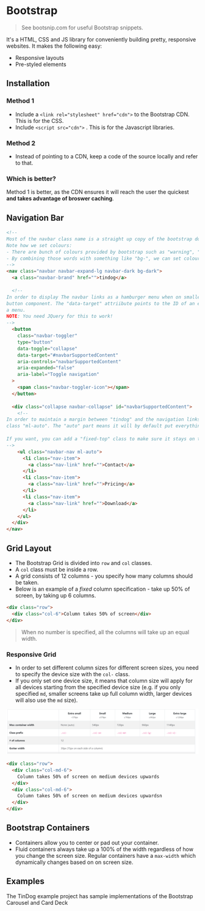 # Bootstrap

> See bootsnip.com for useful Bootstrap snippets.

It's a HTML, CSS and JS library for conveniently building pretty, responsive websites.
It makes the following easy:

- Responsive layouts
- Pre-styled elements

## Installation

### Method 1

- Include a `<link rel="stylesheet" href="cdn">` to the Bootstrap CDN. This is for the CSS.
- Include `<script src="cdn">` . This is for the Javascript libraries.

### Method 2

- Instead of pointing to a CDN, keep a code of the source locally and refer to that.

### Which is better?

Method 1 is better, as the CDN ensures it will reach the user the quickest **and takes advantage of broswer caching**.

## Navigation Bar

```html
<!--
Most of the navbar class name is a straight up copy of the bootstrap documentation
Note how we set colours:
- There are bunch of colours provided by bootstrap such as "warning", "primary", "danger", etc.
- By combining those words with something like "bg-", we can set colours.
-->
<nav class="navbar navbar-expand-lg navbar-dark bg-dark">
  <a class="navbar-brand" href="">tindog</a>

  <!--
In order to display The navbar links as a hamburger menu when on smaller screens, we use this 
button component. The "data-target" attriibute points to the ID of an element we want to put into
a menu.
NOTE: You need JQuery for this to work!
-->
  <button
    class="navbar-toggler"
    type="button"
    data-toggle="collapse"
    data-target="#navbarSupportedContent"
    aria-controls="navbarSupportedContent"
    aria-expanded="false"
    aria-label="Toggle navigation"
  >
    <span class="navbar-toggler-icon"></span>
  </button>

  <div class="collapse navbar-collapse" id="navbarSupportedContent">
    <!--
In order to maintain a margin between "tindog" and the navigation links, we use the Bootstrap
class "ml-auto". The "auto" part means it will by default put everything on the extreme right.

If you want, you can add a "fixed-top" class to make sure it stays on the top when you scroll.
-->
    <ul class="navbar-nav ml-auto">
      <li class="nav-item">
        <a class="nav-link" href="">Contact</a>
      </li>
      <li class="nav-item">
        <a class="nav-link" href="">Pricing</a>
      </li>
      <li class="nav-item">
        <a class="nav-link" href="">Download</a>
      </li>
    </ul>
  </div>
</nav>
```

## Grid Layout

- The Bootstrap Grid is divided into `row` and `col` classes.
- A `col` class must be inside a row.
- A grid consists of 12 columns - you specify how many columns should be taken.
- Below is an example of a _fixed_ column specification - take up 50% of screen, by taking up 6 columns.

```html
<div class="row">
  <div class="col-6">Column takes 50% of screen</div>
</div>
```

> When no number is specified, all the columns will take up an equal width.

### Responsive Grid

- In order to set different column sizes for different screen sizes, you need to specify the device size with the `col-` class.
- If you only set one device size, it means that column size will apply for all devices starting from the specified device size (e.g. if you only specified `md`, smaller screens take up full column width, larger devices will also use the `md` size).

![grid1](./images/bootstrap_grid_1.png)

```html
<div class="row">
  <div class="col-md-6">
    Column takes 50% of screen on medium devices upwards
  </div>
  <div class="col-md-6">
    Column takes 50% of screen on medium devices upwardsn
  </div>
</div>
```

## Bootstrap Containers

- Containers allow you to center or pad out your container.
- Fluid containers always take up a 100% of the width regardless of how you change the screen size. Regular containers have a `max-width` which dynamically changes based on on screen size.

## Examples

The TinDog example project has sample implementations of the Bootstrap Carousel and Card Deck

